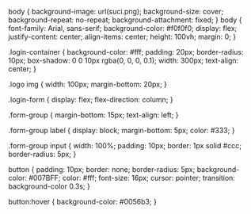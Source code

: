 body {
	background-image: url(suci.png);
	background-size: cover;
	background-repeat: no-repeat;
	background-attachment: fixed;
        }
body {
    font-family: Arial, sans-serif;
    background-color: #f0f0f0;
    display: flex;
    justify-content: center;
    align-items: center;
    height: 100vh;
    margin: 0;
}

.login-container {
    background-color: #fff;
    padding: 20px;
    border-radius: 10px;
    box-shadow: 0 0 10px rgba(0, 0, 0, 0.1);
    width: 300px;
    text-align: center;
}

.logo img {
    width: 100px;
    margin-bottom: 20px;
}

.login-form {
    display: flex;
    flex-direction: column;
}

.form-group {
    margin-bottom: 15px;
    text-align: left;
}

.form-group label {
    display: block;
    margin-bottom: 5px;
    color: #333;
}

.form-group input {
    width: 100%;
    padding: 10px;
    border: 1px solid #ccc;
    border-radius: 5px;
}

button {
    padding: 10px;
    border: none;
    border-radius: 5px;
    background-color: #007BFF;
    color: #fff;
    font-size: 16px;
    cursor: pointer;
    transition: background-color 0.3s;
}

button:hover {
    background-color: #0056b3;
}

